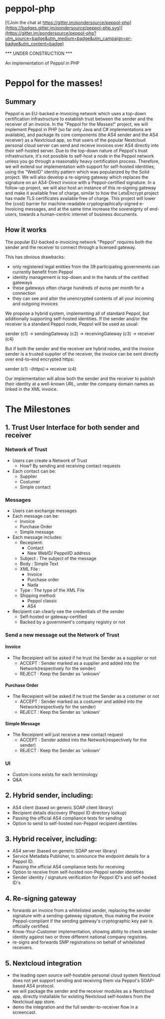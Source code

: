 # peppol-php

[![Join the chat at https://gitter.im/pondersource/peppol-php](https://badges.gitter.im/pondersource/peppol-php.svg)](https://gitter.im/pondersource/peppol-php?utm_source=badge&utm_medium=badge&utm_campaign=pr-badge&utm_content=badge)

*** UNDER CONSTRUCTION ***

An implementation of Peppol in PHP

# Peppol for the masses!

## Summary
Peppol is an EU-backed e-Invoicing network which uses a top-down certification infrastructure to establish trust between the sender and the receiver of an invoice.
In the "Peppol for the Masses!" project, we will implement Peppol in PHP (so far only Java and C# implementations are available), and package its core components (the AS4 sender and the AS4 receiver) as a Nextcloud app, so that users of the popular Nextcloud personal cloud server can send and receive invoices over AS4 directly into their self-hosted server.
Due to the top-down nature of Peppol's trust infrastructure, it's not possible to self-host a node in the Peppol network unless you go through a reasonably heavy certification process. Therefore, we will extend our implementation with support for self-hosted identities, using the "WebID" identity pattern which was popularized by the Solid project. We will also develop a re-signing gateway which replaces the signature on an AS4-Direct invoice with a Peppol-certified signature. In a follow-up project, we will also host an instance of this re-signing gateway and make it available free of charge, similar to how the LetsEncrypt project has made TLS certificates available free of charge.
This project will lower the (cost) barrier for machine-readable cryptographically-signed e-Invoicing messages, and at the same time increase the sovereignty of end-users, towards a human-centric internet of business documents.

## How it works
The popular EU-backed e-invoicing network "Peppol" requires both the sender and the receiver to connect through a licensed gateway.

This has obvious drawbacks:
* only registered legal entities from the 39 participating governments can currently benefit from Peppol
* identity management is top-down and in the hands of the certified gateways
* these gateways often charge hundreds of euros per month for a connection
* they can see and alter the unencrypted contents of all your incoming and outgoing invoices

We propose a hybrid system, implementing all of standard Peppol, but additionally supporting self-hosted identities. If the sender and/or the receiver is a standard Peppol node, Peppol will be used as usual:

sender (c1) -> sendingGateway (c2) -> receivingGateway (c3) -> receiver (c4)

But if both the sender and the receiver are hybrid nodes, and the invoice sender is a trusted supplier of the receiver, the invoice can be sent directly over end-to-end encrypted https:

sender (c1) -(https)-> receiver (c4)

Our implementation will allow both the sender and the receiver to publish their identity at a well-known URL, under the company domain names as linked in the XML invoice.

# The Milestones
## 1. Trust User Interface for both sender and receiver

  ### Network of Trust
  
  * Users can create a Network of Trust 
    - How?  By sending and receiving contact requests
  * Each contact can be:
    - Supplier
    - Costumer
    - Simple contact 

 ### Messages
 
 * Users can exchange messages
 * Each message can be:
   - Invoice
   - Purchase Order
   - Simple message
 * Each message includes:
   - Receipient:
       -  Contact
       -  New WebID/ PeppolID address  
   - Subject   : The subject of the message
   - Body      : Simple Text 
   - XML File  :
       -  Invoice 
       -  Purchase order
       -  Nada 
   - Type      : The type of the XML File
   - Shipping method: 
       - Peppol classic 
       - AS4  
 * Recipient can clearly see the credentials of the sender
   - Self-hosted or gateway-certified
   - Backed by a government's company registry or not
 
  ### Send a new message out the Network of Trust 
  
  #### Invoice
   * The Receipient will be asked if he trust the Sender as a supplier or not
     - ACCEPT : Sender marked as a supplier and added into the Network(respectively for the sender)
     - REJECT : Keep the Sender as 'unkown' 

  #### Purchase Order
   * The Receipient will be asked if he trust the Sender as a costumer or not
     - ACCEPT : Sender marked as a costumer and added into the Network(respectively for the sender)
     - REJECT : Keep the Sender as 'unkown' 
  
  #### Simple Message
  * The Receipient will just receive a new contact request
     - ACCEPT : Sender added into the Network(respectively for the sender)
     - REJECT : Keep the Sender as 'unkown' 
  
  ### UI
  
  * Custom icons exists for each terminology
  * Q&A
  
## 2. Hybrid sender, including:
  * AS4 client (based on generic SOAP client library)
  * Recipient details discovery (Peppol ID directory lookup)
  * Passing the official AS4 compliance tests for sending
  * Option to send to self-hosted non-Peppol recipient identities

## 3. Hybrid receiver, including:
  * AS4 server (based on generic SOAP server library)
  * Service Metadata Publisher, to announce the endpoint details for a Peppol ID.
  * Passing the official AS4 compliance tests for receiving
  * Option to receive from self-hosted non-Peppol sender identities
  * Sender identity / signature verification for Peppol ID's and self-hosted ID's

## 4. Re-signing gateway
  * forwards an invoice from a whitelisted sender, replacing the sender signature with a sending-gateway signature, thus making the invoice Peppol-compliant if the sending gateway's cryptographic key pair is officially certified.
  * Know-Your-Customer implementation, showing ability to check sender identity against two or three different national company registries.
  * re-signs and forwards SMP registrations on behalf of whitelisted receivers.

## 5. Nextcloud integration
  * the leading open source self-hostable personal cloud system Nextcloud does not yet support sending and receiving them via Peppol's SOAP-based AS4 protocol.
  * we will package the sender and the receiver modules as a Nextcloud app, directly installable for existing Nextcloud self-hosters from the Nextcloud app store.
  * demo the integration and the full sender-to-receiver flow in a screencast.


